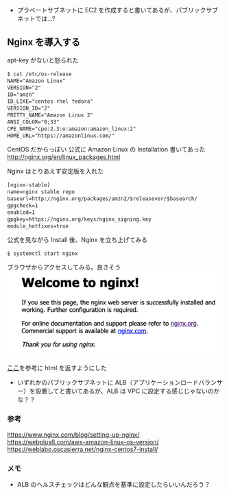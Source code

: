 - プラベートサブネットに EC2 を作成すると書いてあるが、パブリックサブネットでは...?

## Nginx を導入する

apt-key がないと怒られた

```shell
$ cat /etc/os-release
NAME="Amazon Linux"
VERSION="2"
ID="amzn"
ID_LIKE="centos rhel fedora"
VERSION_ID="2"
PRETTY_NAME="Amazon Linux 2"
ANSI_COLOR="0;33"
CPE_NAME="cpe:2.3:o:amazon:amazon_linux:2"
HOME_URL="https://amazonlinux.com/"
```

CentOS だからっぽい
公式に Amazon Linux の Installation 書いてあった
http://nginx.org/en/linux_packages.html

Nginx はとりあえず安定版を入れた

```
[nginx-stable]
name=nginx stable repo
baseurl=http://nginx.org/packages/amzn2/$releasever/$basearch/
gpgcheck=1
enabled=1
gpgkey=https://nginx.org/keys/nginx_signing.key
module_hotfixes=true
```

公式を見ながら Install 後、Nginx を立ち上げてみる

```shell
$ systemctl start nginx
```

ブラウザからアクセスしてみる。良さそう
![スクリーンショット](images/start_nginx.png)

[ここ](https://www.nginx.com/blog/setting-up-nginx/#web-server)を参考に html を返すようにした

- いずれかのパブリックサブネットに ALB（アプリケーションロードバランサー）を設置してと書いてあるが、ALB は VPC に設定する感じじゃないのかな？？

### 参考

https://www.nginx.com/blog/setting-up-nginx/  
https://webplus8.com/aws-amazon-linux-os-version/  
https://weblabo.oscasierra.net/nginx-centos7-install/

### メモ

- ALB のヘルスチェックはどんな観点を基準に設定したらいいんだろう？
